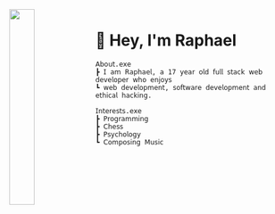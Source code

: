 <img src="https://images-wixmp-ed30a86b8c4ca887773594c2.wixmp.com/f/41aefab3-e46f-434b-a2a3-b3d371922b6a/dcob8ex-b99ec952-9658-4461-bddc-7bb5a37ce562.gif?token=eyJ0eXAiOiJKV1QiLCJhbGciOiJIUzI1NiJ9.eyJzdWIiOiJ1cm46YXBwOjdlMGQxODg5ODIyNjQzNzNhNWYwZDQxNWVhMGQyNmUwIiwiaXNzIjoidXJuOmFwcDo3ZTBkMTg4OTgyMjY0MzczYTVmMGQ0MTVlYTBkMjZlMCIsIm9iaiI6W1t7InBhdGgiOiJcL2ZcLzQxYWVmYWIzLWU0NmYtNDM0Yi1hMmEzLWIzZDM3MTkyMmI2YVwvZGNvYjhleC1iOTllYzk1Mi05NjU4LTQ0NjEtYmRkYy03YmI1YTM3Y2U1NjIuZ2lmIn1dXSwiYXVkIjpbInVybjpzZXJ2aWNlOmZpbGUuZG93bmxvYWQiXX0.jEwYRLab0_Pf4JfVoyMqPBKep8CdETr-vOkP7UvFtHQ" width="30%" align="left"/>
<h1>👋 Hey, I'm Raphael</h1>

```
𝖠𝖻𝗈𝗎𝗍.𝖾𝗑𝖾
┣ 𝖨 𝖺𝗆 𝖱𝖺𝗉𝗁𝖺𝖾𝗅, 𝖺 17 𝗒𝖾𝖺𝗋 𝗈𝗅𝖽 𝖿𝗎𝗅𝗅 𝗌𝗍𝖺𝖼𝗄 𝗐𝖾𝖻 𝖽𝖾𝗏𝖾𝗅𝗈𝗉𝖾𝗋 𝗐𝗁𝗈 𝖾𝗇𝗃𝗈𝗒𝗌
┗ 𝗐𝖾𝖻 𝖽𝖾𝗏𝖾𝗅𝗈𝗉𝗆𝖾𝗇𝗍, 𝗌𝗈𝖿𝗍𝗐𝖺𝗋𝖾 𝖽𝖾𝗏𝖾𝗅𝗈𝗉𝗆𝖾𝗇𝗍 𝖺𝗇𝖽 𝖾𝗍𝗁𝗂𝖼𝖺𝗅 𝗁𝖺𝖼𝗄𝗂𝗇𝗀.
```

```
𝖨𝗇𝗍𝖾𝗋𝖾𝗌𝗍𝗌.𝖾𝗑𝖾
┣ 𝖯𝗋𝗈𝗀𝗋𝖺𝗆𝗆𝗂𝗇𝗀
┣ 𝖢𝗁𝖾𝗌𝗌
┣ 𝖯𝗌𝗒𝖼𝗁𝗈𝗅𝗈𝗀𝗒
┗ 𝖢𝗈𝗆𝗉𝗈𝗌𝗂𝗇𝗀 𝖬𝗎𝗌𝗂𝖼
```
